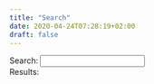 ```yaml
---
title: "Search"
date: 2020-04-24T07:28:19+02:00
draft: false
---
```

<!DOCTYPE html>
<html>

<head>
    <title>Hugo + Lunrjs = &lt;3 search </title>
</head>

<body>
    Search:
    <input id="search" type="text">
    <br> Results:
    <ul id="results">
    </ul>
    <script type="text/javascript" src="https://cdnjs.cloudflare.com/ajax/libs/lunr.js/2.3.8/lunr.min.js"></script>
    <script type="text/javascript" src="/search.js"></script>
</body>

</html>